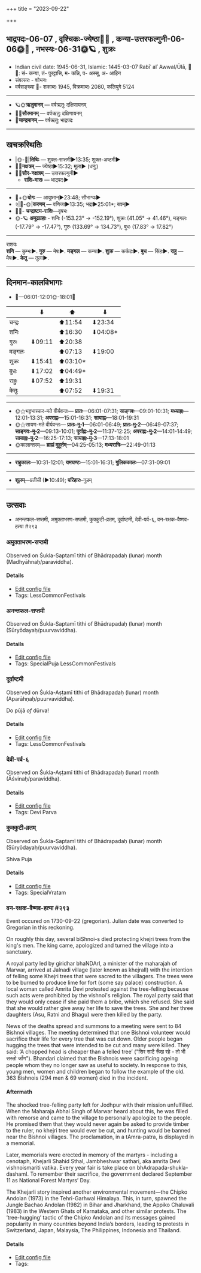 +++
title = "2023-09-22"

+++
## भाद्रपदः-06-07  ,  वृश्चिकः-ज्येष्ठा🌛🌌  ,  कन्या-उत्तरफल्गुनी-06-06🌞🌌  ,  नभस्यः-06-31🌞🪐  ,  शुक्रः
- Indian civil date: 1945-06-31, Islamic: 1445-03-07 Rabīʿ alʾ Awwal/Ūlā, 🌌🌞: सं- कन्या, तं- पुरट्टासि, म- कन्नि, प- अस्सू, अ- आहिन
- संवत्सरः - शोभनः
- वर्षसङ्ख्या 🌛- शकाब्दः 1945, विक्रमाब्दः 2080, कलियुगे 5124
___________________
- 🪐🌞**ऋतुमानम्** — वर्षऋतुः दक्षिणायनम्
- 🌌🌞**सौरमानम्** — वर्षऋतुः दक्षिणायनम्
- 🌛**चान्द्रमानम्** — वर्षऋतुः भाद्रपदः
___________________


## खचक्रस्थितिः
- |🌞-🌛|**तिथिः** — शुक्ल-सप्तमी►13:35; शुक्ल-अष्टमी►  
- 🌌🌛**नक्षत्रम्** — ज्येष्ठा►15:32; मूला► (धनुः)  
- 🌌🌞**सौर-नक्षत्रम्** — उत्तरफल्गुनी►  
  - **राशि-मासः** — भाद्रपदः► 
___________________
- 🌛+🌞**योगः** — आयुष्मान्►23:48; सौभाग्यः►  
- २|🌛-🌞|**करणम्** — वणिजा►13:35; भद्रा►25:01*; बवम्►  
- 🌌🌛- **चन्द्राष्टम-राशिः**—वृषभः  
- 🌞-🪐 **अमूढग्रहाः** - शनिः (-153.23° → -152.19°), शुक्रः (41.05° → 41.46°), मङ्गलः (-17.79° → -17.47°), गुरुः (133.69° → 134.73°), बुधः (17.83° → 17.82°)
___________________
राशयः  
**शनि** — कुम्भः►. **गुरु** — मेषः►. **मङ्गल** — कन्या►. **शुक्र** — कर्कटः►. **बुध** — सिंहः►. **राहु** — मेषः►. **केतु** — तुला►. 
___________________


## दिनमान-कालविभागाः
- 🌅—06:01-12:01🌞-18:01🌇  

|      |⬇     |⬆     |⬇     |
|------|-----|-----|------|
|चन्द्रः|     |⬆11:54 |⬇23:34 |
|शनिः   |     |⬆16:30 |⬇04:08*|
|गुरुः  |⬇09:11 |⬆20:38 |     |
|मङ्गलः |     |⬆07:13 |⬇19:00 |
|शुक्रः |⬇15:41 |⬆03:10*|     |
|बुधः   |⬇17:02 |⬆04:49*|     |
|राहुः  |⬇07:52 |⬆19:31 |     |
|केतुः  |     |⬆07:52 |⬇19:31 |
___________________
- 🌞⚝भट्टभास्कर-मते वीर्यवन्तः— **प्रातः**—06:01-07:31; **साङ्गवः**—09:01-10:31; **मध्याह्नः**—12:01-13:31; **अपराह्णः**—15:01-16:31; **सायाह्नः**—18:01-19:31  
- 🌞⚝सायण-मते वीर्यवन्तः— **प्रातः-मु॰1**—06:01-06:49; **प्रातः-मु॰2**—06:49-07:37; **साङ्गवः-मु॰2**—09:13-10:01; **पूर्वाह्णः-मु॰2**—11:37-12:25; **अपराह्णः-मु॰2**—14:01-14:49; **सायाह्नः-मु॰2**—16:25-17:13; **सायाह्नः-मु॰3**—17:13-18:01  
- 🌞कालान्तरम्— **ब्राह्मं मुहूर्तम्**—04:25-05:13; **मध्यरात्रिः**—22:49-01:13  
___________________
- **राहुकालः**—10:31-12:01; **यमघण्टः**—15:01-16:31; **गुलिककालः**—07:31-09:01  
___________________
- **शूलम्**—प्रतीची (►10:49); **परिहारः**–गुडम्  
___________________

## उत्सवाः
- अनन्तफल-सप्तमी, अमुक्ताभरण-सप्तमी, कुक्कुटी-व्रतम्, दूर्वाष्टमी, देवी-पर्व-६, वन-रक्षक-वैष्णव-हत्या #२९३
### अमुक्ताभरण-सप्तमी

Observed on Śukla-Saptamī tithi of Bhādrapadaḥ (lunar) month (Madhyāhnaḥ/paraviddha). 



#### Details
- [Edit config file](https://github.com/jyotisham/adyatithi/blob/master/general/lunar_month/tithi/06/07/amuktAbharaNa-saptamI.toml)
- Tags: LessCommonFestivals


### अनन्तफल-सप्तमी

Observed on Śukla-Saptamī tithi of Bhādrapadaḥ (lunar) month (Sūryōdayaḥ/puurvaviddha). 



#### Details
- [Edit config file](https://github.com/jyotisham/adyatithi/blob/master/general/lunar_month/tithi/06/07/anantaphala-saptamI.toml)
- Tags: SpecialPuja LessCommonFestivals


### दूर्वाष्टमी

Observed on Śukla-Aṣṭamī tithi of Bhādrapadaḥ (lunar) month (Aparāhṇaḥ/puurvaviddha). 

Do pūjā *of* dūrva!

#### Details
- [Edit config file](https://github.com/jyotisham/adyatithi/blob/master/general/lunar_month/tithi/06/08/dUrvASTamI.toml)
- Tags: LessCommonFestivals


### देवी-पर्व-६

Observed on Śukla-Aṣṭamī tithi of Bhādrapadaḥ (lunar) month (Āśvinaḥ/paraviddha). 



#### Details
- [Edit config file](https://github.com/jyotisham/adyatithi/blob/master/devatA/devIparva/lunar_month/tithi/06/08/devi-parva-6.toml)
- Tags: Devi Parva


### कुक्कुटी-व्रतम्

Observed on Śukla-Saptamī tithi of Bhādrapadaḥ (lunar) month (Sūryōdayaḥ/puurvaviddha). 

Shiva Puja

#### Details
- [Edit config file](https://github.com/jyotisham/adyatithi/blob/master/devatA/shakti/lunar_month/tithi/06/07/kukkuTI-vratam.toml)
- Tags: SpecialVratam


### वन-रक्षक-वैष्णव-हत्या #२९३

Event occured on 1730-09-22 (gregorian). Julian date was converted to Gregorian in this reckoning. 

On roughly this day, several biShnoi-s died protecting khejri trees from the king's men. The king came, apologized and turned the village into a sanctuary.

A royal party led by giridhar bhaNDArI, a minister of the maharajah of Marwar, arrived at Jalnadi village (later known as khejralI) with the intention of felling some Khejri trees that were sacred to the villagers. The trees were to be burned to produce lime for fort (some say palace) construction. A local woman called Amrita Devi protested against the tree-felling because such acts were prohibited by the vishnoi's religion. The royal party said that they would only cease if she paid them a bribe, which she refused. She said that she would rather give away her life to save the trees. She and her three daughters (Asu, Ratni and Bhagu) were then killed by the party. 

News of the deaths spread and summons to a meeting were sent to 84 Bishnoi villages. The meeting determined that one Bishnoi volunteer would sacrifice their life for every tree that was cut down. Older people began hugging the trees that were intended to be cut and many were killed. They said: ‘A chopped head is cheaper than a felled tree’ ("सिर साटै रूँख रहे - तो भी सस्तो जाँण"). Bhandari claimed that the Bishnois were sacrificing ageing people whom they no longer saw as useful to society. In response to this, young men, women and children began to follow the example of the old. 363 Bishnois (294 men & 69 women) died in the incident.

#### Aftermath
The shocked tree-felling party left for Jodhpur with their mission unfulfilled. When the Maharaja Abhai Singh of Marwar heard about this, he was filled with remorse and came to the village to personally apologize to the people. He promised them that they would never again be asked to provide timber to the ruler, no khejri tree would ever be cut, and hunting would be banned near the Bishnoi villages. The proclamation, in a tAmra-patra, is displayed in a memorial.

Later, memorials were erected in memory of the martyrs - including a cenotaph, Khejarli Shahid Sthal, Jambheshwar sathari, aka amrita Devi vishnoismariti vatika. Every year fair is take place on bhAdrapada-shukla-dashamI. To remember their sacrifice, the government declared September 11 as National Forest Martyrs’ Day.

The Khejarli story inspired another environmental movement—the Chipko Andolan (1973) in the Tehri-Garhwal Himalaya. This, in turn, spawned the Jungle Bachao Andolan (1982) in Bihar and Jharkhand, the Appiko Chaluvali (1983) in the Western Ghats of Karnataka, and other similar protests. The ‘tree-hugging’ tactic of the Chipko Andolan and its messages gained popularity in many countries beyond India’s borders, leading to protests in Switzerland, Japan, Malaysia, The Philippines, Indonesia and Thailand.

#### Details
- [Edit config file](https://github.com/jyotisham/adyatithi/blob/master/mahApuruSha/general-indic-tropical/julian/day/09/11/vana-raxaka-vaiShNava-hatyA.toml)
- Tags: 


